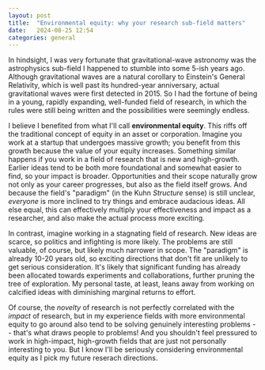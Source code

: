 ```yaml
---
layout: post
title:  "Environmental equity: why your research sub-field matters"
date:   2024-08-25 12:54
categories: general
---
```


In hindsight, I was very fortunate that gravitational-wave astronomy was the astrophysics sub-field I happened to stumble into some 5-ish years ago. Although gravitational waves are a natural corollary to Einstein's General Relativity, which is well past its hundred-year anniversary, actual gravitational waves were first detected in 2015. So I had the fortune of being in a young, rapidly expanding, well-funded field of research, in which the rules were still being written and the possibilities were seemingly endless. 

I believe I benefited from what I'll call **environmental equity**. This riffs off the traditional concept of equity in an asset or corporation. Imagine you work at a startup that undergoes massive growth; you benefit from this growth because the value of your equity increases. Something similar happens if you work in a field of research that is new and high-growth. Earlier ideas tend to be both more foundational and somewhat easier to find, so your impact is broader. Opportunities and their scope naturally grow not only as your career progresses, but also as the field itself grows. And because the field's "paradigm" (in the Kuhn *Structure* sense) is still unclear, *everyone* is more inclined to try things and embrace audacious ideas. All else equal, this can effectively multiply your effectiveness and impact as a researcher, and also make the actual process more exciting.

In contrast, imagine working in a stagnating field of research. New ideas are scarce, so politics and infighting is more likely. The problems are still valuable, of course, but likely much narrower in scope. The "paradigm" is already 10-20 years old, so exciting directions that don't fit are unlikely to get serious consideration. It's likely that significant funding has already been allocated towards experiments and collaborations, further pruning the tree of exploration. My personal taste, at least, leans away from working on calcified ideas with diminishing marginal returns to effort.

Of course, the *novelty* of research is not perfectly correlated with the *impact* of research, but in my experience fields with more environmental equity to go around also tend to be solving genuinely interesting problems -- that's what draws people to problems! And you shouldn't feel pressured to work in high-impact, high-growth fields that are just not personally interesting to you. But I know I'll be seriously considering environmental equity as I pick my future reserach directions.